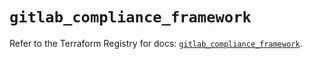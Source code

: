 # `gitlab_compliance_framework`

Refer to the Terraform Registry for docs: [`gitlab_compliance_framework`](https://registry.terraform.io/providers/gitlabhq/gitlab/17.6.0/docs/resources/compliance_framework).
